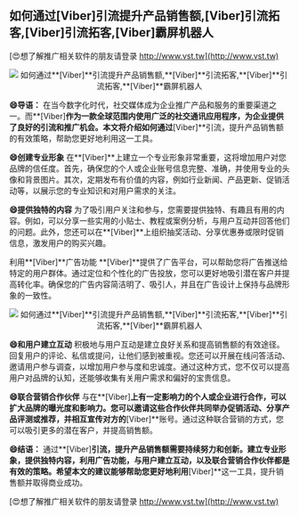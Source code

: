 ## **如何通过**[Viber]**引流提升产品销售额,**[Viber]**引流拓客,**[Viber]**引流拓客,**[Viber]**霸屏机器人**

[😍想了解推广相关软件的朋友请登录 http://www.vst.tw](http://www.vst.tw)

 <center><img src="https://vst.tw/MP4/tuiguang/png/6.png" alt="如何通过**[Viber]**引流提升产品销售额,**[Viber]**引流拓客,**[Viber]**引流拓客,**[Viber]**霸屏机器人"></center>

**😄导语：**
在当今数字化时代，社交媒体成为企业推广产品和服务的重要渠道之一。而**[Viber]**作为一款全球范围内使用广泛的社交通讯应用程序，为企业提供了良好的引流和推广机会。本文将介绍如何通过**[Viber]**引流，提升产品销售额的有效策略，帮助您更好地利用这一工具。

**😄创建专业形象**
在**[Viber]**上建立一个专业形象非常重要，这将增加用户对您品牌的信任度。首先，确保您的个人或企业账号信息完整、准确，并使用专业的头像和背景图片。其次，定期发布有价值的内容，例如行业新闻、产品更新、促销活动等，以展示您的专业知识和对用户需求的关注。

**😄提供独特的内容**
为了吸引用户关注和参与，您需要提供独特、有趣且有用的内容。例如，可以分享一些实用的小贴士、教程或案例分析，与用户互动并回答他们的问题。此外，您还可以在**[Viber]**上组织抽奖活动、分享优惠券或限时促销信息，激发用户的购买兴趣。

利用**[Viber]**广告功能
**[Viber]**提供了广告平台，可以帮助您将广告推送给特定的用户群体。通过定位和个性化的广告投放，您可以更好地吸引潜在客户并提高转化率。确保您的广告内容简洁明了、吸引人，并且在广告设计上保持与品牌形象的一致性。

 <center><img src="https://vst.tw/MP4/tuiguang/png/3.png" alt="如何通过**[Viber]**引流提升产品销售额,**[Viber]**引流拓客,**[Viber]**引流拓客,**[Viber]**霸屏机器人"></center>

**😄和用户建立互动**
积极地与用户互动是建立良好关系和提高销售额的有效途径。回复用户的评论、私信或提问，让他们感到被重视。您还可以开展在线问答活动、邀请用户参与调查，以增加用户参与度和忠诚度。通过这种方式，您不仅可以提高用户对品牌的认知，还能够收集有关用户需求和偏好的宝贵信息。

**😄联合营销合作伙伴**
与在**[Viber]**上有一定影响力的个人或企业进行合作，可以扩大品牌的曝光度和影响力。您可以邀请这些合作伙伴共同举办促销活动、分享产品评测或推荐，并相互宣传对方的**[Viber]**账号。通过这种联合营销的方式，您可以吸引更多的潜在客户，并提高销售额。

**😄结语：**
通过**[Viber]**引流，提升产品销售额需要持续努力和创新。建立专业形象，提供独特内容，利用广告功能，与用户建立互动，以及联合营销合作伙伴都是有效的策略。希望本文的建议能够帮助您更好地利用**[Viber]**这一工具，提升销售额并取得商业成功。

[😍想了解推广相关软件的朋友请登录 http://www.vst.tw](http://www.vst.tw)




